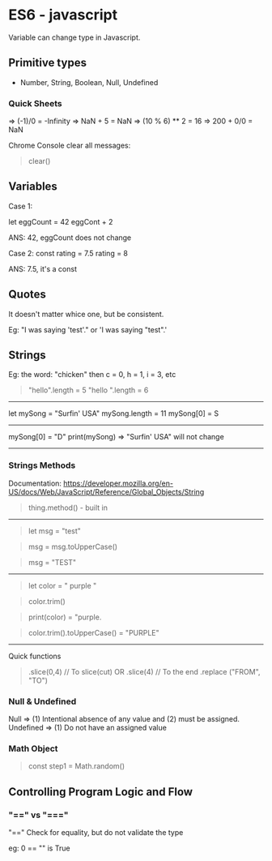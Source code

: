 # ES6 - javascript

Variable can change type in Javascript.

## Primitive types

- Number, String, Boolean, Null, Undefined

### Quick Sheets

=> (-1)/0 = -Infinity
=> NaN + 5 = NaN
=> (10 % 6) \*\* 2 = 16
=> 200 + 0/0 = NaN

Chrome Console clear all messages:

> clear()

## Variables

Case 1:

let eggCount = 42
eggCont + 2

ANS: 42, eggCount does not change

Case 2:
const rating = 7.5
rating = 8

ANS: 7.5, it's a const

## Quotes

It doesn't matter whice one, but be consistent.

Eg: "I was saying 'test'." or 'I was saying "test".'

## Strings

Eg: the word: "chicken" then c = 0, h = 1, i = 3, etc

> "hello".length = 5
> "hello ".length = 6

---

let mySong = "Surfin' USA"
mySong.length = 11
mySong[0] = S

---

mySong[0] = "D"
print(mySong) => "Surfin' USA" will not change

---

### Strings Methods

Documentation: https://developer.mozilla.org/en-US/docs/Web/JavaScript/Reference/Global_Objects/String

> thing.method() - built in

---

> let msg = "test"

> msg = msg.toUpperCase()

> msg = "TEST"

---

> let color = " purple "

> color.trim()

> print(color) = "purple.

> color.trim().toUpperCase() = "PURPLE"

---

Quick functions

> .slice(0,4) // To slice(cut) OR .slice(4) // To the end
> .replace ("FROM", "TO")

### Null & Undefined

Null => (1) Intentional absence of any value and (2) must be assigned.
Undefined => (1) Do not have an assigned value

### Math Object

> const step1 = Math.random()

## Controlling Program Logic and Flow

### "==" vs "==="

"==" Check for equality, but do not validate the type

eg: 0 == "" is True

